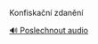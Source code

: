 
Konfiskační zdanění

[🔊 Poslechnout audio](/data/7-paragraphs/audio/chapter_159/para_008-Konfiskan-zdann.mp3)
